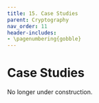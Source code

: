 ```yaml
---
title: 15. Case Studies
parent: Cryptography
nav_order: 11
header-includes:
- \pagenumbering{gobble}
---
```


# Case Studies

No longer under construction.
